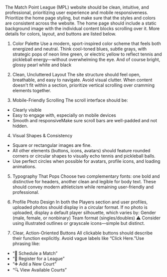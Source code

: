 The Match Point League (MPL) website should be clean, intuitive, and professional, prioritizing user experience and mobile responsiveness. Prioritize the home page styling, but make sure that the styles and colors are consistent across the website. The home page should include a static background image with the individual content blocks scrolling over it. More details for colors, layout, and buttons are listed below.

1. Color Palette
Use a modern, sport-inspired color scheme that feels both energized and neutral. Think cool-toned blues, subtle grays, with strategic pops of neon lime green, or electric yellow to reflect tennis and pickleball energy—without overwhelming the eye. And of course bright, glossy pearl white and black 

2. Clean, Uncluttered Layout
The site structure should feel open, breathable, and easy to navigate. Avoid visual clutter. When content doesn't fit within a section, prioritize vertical scrolling over cramming elements together.

3. Mobile-Friendly Scrolling
The scroll interface should be:
- Clearly visible
- Easy to engage with, especially on mobile devices
- Smooth and responsiveMake sure scroll bars are well-padded and not hidden.

4. Visual Shapes & Consistency
- Square or rectangular images are fine.
- All other elements (buttons, icons, avatars) should feature rounded corners or circular shapes to visually echo tennis and pickleball balls.
- Use perfect circles when possible for avatars, profile icons, and loading animations.
5. Typography That Pops
Choose two complementary fonts: one bold and distinctive for headers, another clean and legible for body text.
These should convey modern athleticism while remaining user-friendly and professional.

6. Profile Photo Design
In both the Players section and user profiles, uploaded photos should display in a circular format.
If no photo is uploaded, display a default player silhouette, which varies by:
Gender (male, female, or nonbinary)
Team format (singles/doubles)
⚠️ Consider using illustrated outlines or grayscale icons—simple but distinct.

7. Clear, Action-Oriented Buttons
All clickable buttons should describe their function explicitly. Avoid vague labels like “Click Here.”Use phrasing like:
- “📅 Schedule a Match”
- “📝 Register for a League”
- “➕ Add a New Court”
- “🔍 View Available Courts”